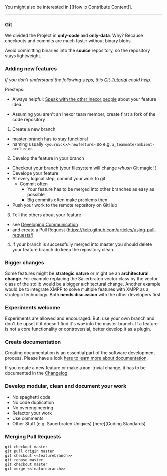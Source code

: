 You might also be interested in [[How to Contribute Content]].

***

### Git

We divided the Project in **only-code** and **only-data**. 
Why? Because checkouts and commits are much faster without binary blobs.

Avoid committing binaries into the **source** repository, so the repository stays lightweight.

### Adding new features
_If you don't understand the following steps, this [Git-Tutorial](http://pcottle.github.io/learnGitBranching/) could help._

Presteps:  
* Always helpful: [Speak with the other Inexor people](Developing-Communication) about your feature idea.

* Assuming you aren't an Inexor team member, create first a fork of the code repository

1. Create a new branch
 * master-branch has to stay functional
 * naming usually `<yournick>/<newfeature>` so e.g. `a_teammate/ambient-occlusion`

2. Develop the feature in your branch
 * Checkout your branch (your filesystem will change _whush_ Git magic! )
 * Develope your feature 
 * At every logical step, commit your work to git
    * Commit often
       * Your feature has to be merged into other branches as easy as possible
       * Big commits often make problems then
 * Push your work to the remote repository on GitHub

3. Tell the others about your feature 
 * see [Developing Communication](Developing-Communication)
 * and create a Pull Request (https://help.github.com/articles/using-pull-requests/)

4. If your branch is successfully merged into master you should delete your feature branch do keep the repository clean.

### Bigger changes

Some features might be **strategic nature** or might be an **architectural change**. For example replacing the Sauerbraten vector class by the vector class of the stdlib would be a bigger architectural change. Another example would be to integrate XMPP to solve multiple features with XMPP as a strategic technology. Both **needs discussion** with the other developers first.

### Experiments welcome

Experiments are allowed and encouraged. But: use your own branch and don't be upset if it doesn't find it's way into the master branch. If a feature is not a core functionality or controversial, better develop it as a plugin.

### Create documentation

Creating documentation is an essential part of the software development process. Please have a look [here to learn more about documentation](Documentation).

If you create a new feature or make a non-trivial change, it has to be documented in the [Changelog](Changelog).

### Develop modular, clean and document your work

* No spaghetti code
* No code duplication
* No overengineering
* Refactor your work
* Use comments 
* Other Stuff (e.g. Sauerbraten Uniques) [here](Coding Standards)

### Merging Pull Requests

    git checkout master
    git pull origin master
    git checkout <<featurebranch>>
    git rebase master
    git checkout master
    git merge <<featurebranch>>
